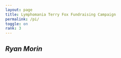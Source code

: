 ```yaml
---
layout: page
title: Lymphomania Terry Fox Fundraising Campaign
permalink: /pi/
toggle: on
rank: 3
---
```


## _Ryan Morin_
